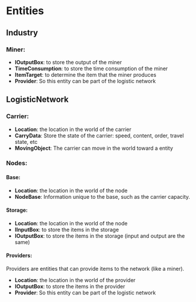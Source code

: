 # Entities
## Industry
### Miner:
- **IOutputBox**: to store the output of the miner
- **TimeConsumption**: to store the time consumption of the miner
- **ItemTarget**: to determine the item that the miner produces
- **Provider**: So this entity can be part of the logistic network

## LogisticNetwork
### Carrier:
- **Location**: the location in the world of the carrier
- **CarryData**: Store the state of the carrier: speed, content, order, travel state, etc
- **MovingObject**: The carrier can move in the world toward a entity

### Nodes:
#### Base:
- **Location**: the location in the world of the node
- **NodeBase**: Information unique to the base, such as the carrier capacity.

#### Storage:
- **Location**: the location in the world of the node
- **IInputBox**: to store the items in the storage
- **IOutputBox**: to store the items in the storage (input and output are the same)

#### Providers: 
Providers are entities that can provide items to the network (like a miner).
- **Location**: the location in the world of the provider
- **IOutputBox**: to store the items in the provider
- **Provider**: So this entity can be part of the logistic network 